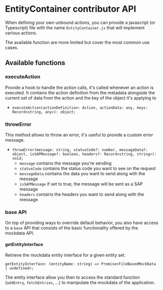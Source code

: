 # EntityContainer contributor API

When defining your own unbound actions, you can provide a javascript (or Typescript) file with the name `EntityContainer.js` that will implement various actions.

The available function are more limited but cover the most common use cases.

## Available functions

### executeAction

Provide a hook to handle the action calls, it's called whenever an action is executed.
It contains the action definition from the metadata alongside the current set of data from the action and the key of the object it's applying to

- `executeAction(actionDefinition: Action, actionData: any, keys: Record<string, any>): object;`


### throwError

This method allows to throw an error, it's useful to provide a custom error message.

- `throwError(message: string, statusCode?: number, messageData?: object, isSAPMessage?: boolean, headers?: Record<string, string>): void;`
    - `message` contains the message you're sending
    - `statusCode` contains the status code you want to see on the request
    - `messageData` contains the data you want to send along with the message
    - `isSAPMessage` if set to true, the message will be sent as a SAP message
    - `headers` contains the headers you want to send along with the message

### base API

On top of providing ways to override default behavior, you also have access to a `base` API that consists of the basic functionality offered by the mockdata API.

#### getEntityInterface

Retrieve the mockdata entity interface for a given entity set.

`getEntityInterface: (entityName: string) => Promise<FileBasedMockData | undefined>;`

The entity interface allow you then to access the standard function (`addEntry`, `fetchEntries`, ...) to manipulate the mockdata of the application.